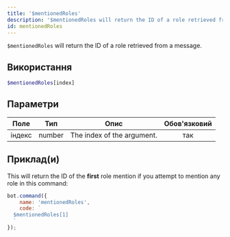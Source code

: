 ```yaml
---
title: '$mentionedRoles'
description: '$mentionedRoles will return the ID of a role retrieved from a message, this works similar as `$mentioned`.'
id: mentionedRoles
---
```


`$mentionedRoles` will return the ID of a role retrieved from a message.

## Використання

```php
$mentionedRoles[index]
```

## Параметри

| Поле   | Тип    | Опис                       | Обов'язковий |
| ------ | ------ | -------------------------- |:------------:|
| індекс | number | The index of the argument. |     так      |

## Приклад(и)

This will return the ID of the **first** role mention if you attempt to mention any role in this command:

```javascript
bot.command({
    name: 'mentionedRoles',
    code: `
  $mentionedRoles[1]
  `
});
```
